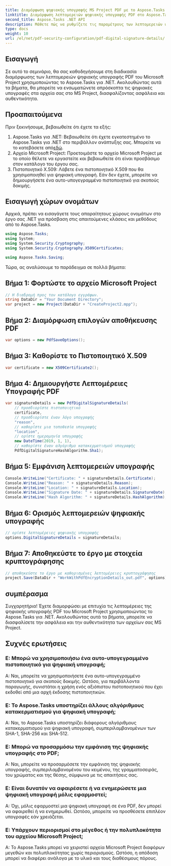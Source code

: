 ```yaml
---
title: Διαμόρφωση ψηφιακής υπογραφής MS Project PDF με το Aspose.Tasks
linktitle: Διαμόρφωση λεπτομερειών ψηφιακής υπογραφής PDF στο Aspose.Tasks
second_title: Aspose.Tasks .NET API
description: Μάθετε πώς να ρυθμίζετε τις παραμέτρους των λεπτομερειών ψηφιακής υπογραφής PDF του Microsoft Project χρησιμοποιώντας το Aspose.Tasks για .NET. Διασφαλίστε την ασφάλεια και την αυθεντικότητα των αρχείων του έργου σας.
type: docs
weight: 10
url: /el/net/pdf-security-configuration/pdf-digital-signature-details/
---
```

## Εισαγωγή
Σε αυτό το σεμινάριο, θα σας καθοδηγήσουμε στη διαδικασία διαμόρφωσης των λεπτομερειών ψηφιακής υπογραφής PDF του Microsoft Project χρησιμοποιώντας το Aspose.Tasks για .NET. Ακολουθώντας αυτά τα βήματα, θα μπορείτε να ενσωματώνετε απρόσκοπτα τις ψηφιακές υπογραφές στα αρχεία σας στο MS Project, διασφαλίζοντας ασφάλεια και αυθεντικότητα.
## Προαπαιτούμενα
Πριν ξεκινήσουμε, βεβαιωθείτε ότι έχετε τα εξής:
1.  Aspose.Tasks για .NET: Βεβαιωθείτε ότι έχετε εγκατεστημένο το Aspose.Tasks για .NET στο περιβάλλον ανάπτυξης σας. Μπορείτε να το κατεβάσετε από[εδώ](https://releases.aspose.com/tasks/net/).
2. Αρχείο Microsoft Project: Προετοιμάστε το αρχείο Microsoft Project με το οποίο θέλετε να εργαστείτε και βεβαιωθείτε ότι είναι προσβάσιμο στον κατάλογο του έργου σας.
3. Πιστοποιητικό X.509: Λάβετε ένα πιστοποιητικό X.509 που θα χρησιμοποιηθεί για ψηφιακή υπογραφή. Εάν δεν έχετε, μπορείτε να δημιουργήσετε ένα αυτο-υπογεγραμμένο πιστοποιητικό για σκοπούς δοκιμής.
## Εισαγωγή χώρων ονομάτων
Αρχικά, πρέπει να εισαγάγετε τους απαραίτητους χώρους ονομάτων στο έργο σας .NET για πρόσβαση στις απαιτούμενες κλάσεις και μεθόδους από το Aspose.Tasks.
```csharp
using Aspose.Tasks;
using System;
using System.Security.Cryptography;
using System.Security.Cryptography.X509Certificates;

using Aspose.Tasks.Saving;
```
Τώρα, ας αναλύσουμε το παράδειγμα σε πολλά βήματα:
## Βήμα 1: Φορτώστε το αρχείο Microsoft Project
```csharp
// Η διαδρομή προς τον κατάλογο εγγράφων.
string DataDir = "Your Document Directory";
var project = new Project(DataDir + "CreateProject2.mpp");
```
## Βήμα 2: Διαμόρφωση επιλογών αποθήκευσης PDF
```csharp
var options = new PdfSaveOptions();
```
## Βήμα 3: Καθορίστε το Πιστοποιητικό X.509
```csharp
var certificate = new X509Certificate2();
```
## Βήμα 4: Δημιουργήστε Λεπτομέρειες Υπογραφής PDF
```csharp
var signatureDetails = new PdfDigitalSignatureDetails(
    // προσδιορίστε πιστοποιητικό
    certificate,
    // προσδιορίστε έναν λόγο υπογραφής
    "reason",
    // καθορίστε μια τοποθεσία υπογραφής
    "location",
    // ορίστε ημερομηνία υπογραφής
    new DateTime(2019, 1, 1),
    // καθορίστε έναν αλγόριθμο κατακερματισμού υπογραφής
    PdfDigitalSignatureHashAlgorithm.Sha1);
```
## Βήμα 5: Εμφάνιση λεπτομερειών υπογραφής
```csharp
Console.WriteLine("Certificate: " + signatureDetails.Certificate);
Console.WriteLine("Reason: " + signatureDetails.Reason);
Console.WriteLine("Location: " + signatureDetails.Location);
Console.WriteLine("Signature Date: " + signatureDetails.SignatureDate);
Console.WriteLine("Hash Algorithm: " + signatureDetails.HashAlgorithm);
```
## Βήμα 6: Ορισμός λεπτομερειών ψηφιακής υπογραφής
```csharp
// ορίστε λεπτομέρειες ψηφιακής υπογραφής
options.DigitalSignatureDetails = signatureDetails;
```
## Βήμα 7: Αποθηκεύστε το έργο με στοιχεία κρυπτογράφησης
```csharp
// αποθηκεύστε το έργο με καθορισμένες λεπτομέρειες κρυπτογράφησης
project.Save(DataDir + "WorkWithPdfEncryptionDetails_out.pdf", options);
```
## συμπέρασμα
Συγχαρητήρια! Έχετε διαμορφώσει με επιτυχία τις λεπτομέρειες της ψηφιακής υπογραφής PDF του Microsoft Project χρησιμοποιώντας το Aspose.Tasks για .NET. Ακολουθώντας αυτά τα βήματα, μπορείτε να διασφαλίσετε την ασφάλεια και την αυθεντικότητα των αρχείων σας MS Project.
## Συχνές ερωτήσεις
### Ε: Μπορώ να χρησιμοποιήσω ένα αυτο-υπογεγραμμένο πιστοποιητικό για ψηφιακή υπογραφή;
Α: Ναι, μπορείτε να χρησιμοποιήσετε ένα αυτο-υπογεγραμμένο πιστοποιητικό για σκοπούς δοκιμής. Ωστόσο, για περιβάλλοντα παραγωγής, συνιστάται η χρήση ενός αξιόπιστου πιστοποιητικού που έχει εκδοθεί από μια αρχή έκδοσης πιστοποιητικών.
### Ε: Το Aspose.Tasks υποστηρίζει άλλους αλγόριθμους κατακερματισμού για ψηφιακή υπογραφή;
Α: Ναι, το Aspose.Tasks υποστηρίζει διάφορους αλγόριθμους κατακερματισμού για ψηφιακή υπογραφή, συμπεριλαμβανομένων των SHA-1, SHA-256 και SHA-512.
### Ε: Μπορώ να προσαρμόσω την εμφάνιση της ψηφιακής υπογραφής στο PDF;
Α: Ναι, μπορείτε να προσαρμόσετε την εμφάνιση της ψηφιακής υπογραφής, συμπεριλαμβανομένου του κειμένου, της γραμματοσειράς, του χρώματος και της θέσης, σύμφωνα με τις απαιτήσεις σας.
### Ε: Είναι δυνατόν να αφαιρέσετε ή να ενημερώσετε μια ψηφιακή υπογραφή μόλις εφαρμοστεί;
Α: Όχι, μόλις εφαρμοστεί μια ψηφιακή υπογραφή σε ένα PDF, δεν μπορεί να αφαιρεθεί ή να ενημερωθεί. Ωστόσο, μπορείτε να προσθέσετε επιπλέον υπογραφές εάν χρειάζεται.
### Ε: Υπάρχουν περιορισμοί στο μέγεθος ή την πολυπλοκότητα του αρχείου Microsoft Project;
Α: Το Aspose.Tasks μπορεί να χειριστεί αρχεία Microsoft Project διαφόρων μεγεθών και πολυπλοκότητας χωρίς περιορισμούς. Ωστόσο, η απόδοση μπορεί να διαφέρει ανάλογα με το υλικό και τους διαθέσιμους πόρους.